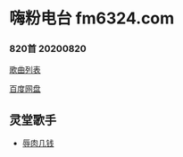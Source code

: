 # 嗨粉电台 fm6324.com

### 820首 20200820

[歌曲列表](嗨粉电台/嗨粉电台%20820首%2020200820.md) 
 
[百度网盘](https://pan.baidu.com/s/1DBRXUfzUJVFq-xhfvpAJaA)

## 灵堂歌手

* [辱肉几钱](嗨粉电台/辱肉几钱/辱肉几钱.md)
